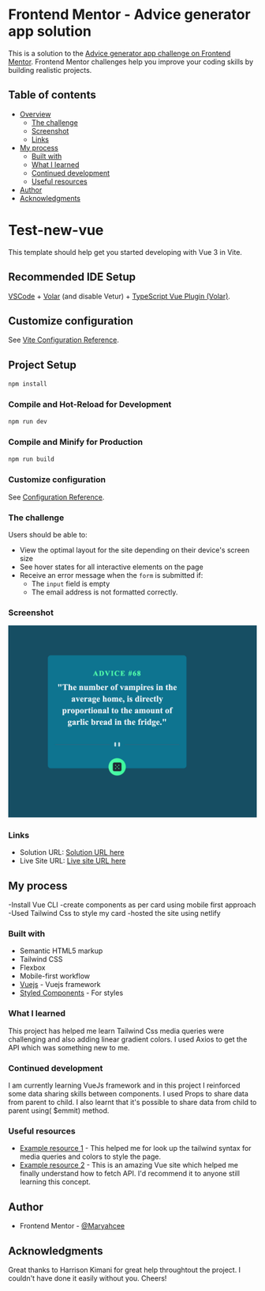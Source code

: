 # Frontend Mentor - Advice generator app solution

This is a solution to the [Advice generator app challenge on Frontend Mentor](https://www.frontendmentor.io/challenges/advice-generator-app-QdUG-13db). Frontend Mentor challenges help you improve your coding skills by building realistic projects.

## Table of contents

- [Overview](#overview)
  - [The challenge](#the-challenge)
  - [Screenshot](#screenshot)
  - [Links](#links)
- [My process](#my-process)
  - [Built with](#built-with)
  - [What I learned](#what-i-learned)
  - [Continued development](#continued-development)
  - [Useful resources](#useful-resources)
- [Author](#author)
- [Acknowledgments](#acknowledgments)

# Test-new-vue

This template should help get you started developing with Vue 3 in Vite.

## Recommended IDE Setup

[VSCode](https://code.visualstudio.com/) + [Volar](https://marketplace.visualstudio.com/items?itemName=johnsoncodehk.volar) (and disable Vetur) + [TypeScript Vue Plugin (Volar)](https://marketplace.visualstudio.com/items?itemName=johnsoncodehk.vscode-typescript-vue-plugin).

## Customize configuration

See [Vite Configuration Reference](https://vitejs.dev/config/).

## Project Setup

```sh
npm install
```

### Compile and Hot-Reload for Development

```sh
npm run dev
```

### Compile and Minify for Production

```sh
npm run build
```

### Customize configuration

See [Configuration Reference](https://cli.vuejs.org/config/).

### The challenge

Users should be able to:

- View the optimal layout for the site depending on their device's screen size
- See hover states for all interactive elements on the page
- Receive an error message when the `form` is submitted if:
  - The `input` field is empty
  - The email address is not formatted correctly.

### Screenshot

![](./src/assets/images/advice%20generator-screenshot.png)

### Links

- Solution URL: [Solution URL here](https://github.com/Maryahcee/advice-generator-application)
- Live Site URL: [Live site URL here](https://inspiring-turing-e0816d.netlify.app/)

## My process

-Install Vue CLI
-create components as per card using mobile first approach
-Used Tailwind Css to style my card
-hosted the site using netlify

### Built with

- Semantic HTML5 markup
- Tailwind CSS
- Flexbox
- Mobile-first workflow
- [Vuejs](https://vuejs.org/) - Vuejs framework
- [Styled Components](https://styled-components.com/) - For styles

### What I learned

This project has helped me learn Tailwind Css media queries were challenging and also adding linear gradient colors.
I used Axios to get the API which was something new to me.

### Continued development

I am currently learning VueJs framework and in this project I reinforced some data sharing skills between components.
I used Props to share data from parent to child. I also learnt that it's possible to share data from child to parent using( $emmit) method.

### Useful resources

- [Example resource 1](https://tailwindcss.com/) - This helped me for look up the tailwind syntax for media queries and colors to style the page.
- [Example resource 2](https://vuejs.org/api/ssr.html#server-side-rendering-api) - This is an amazing Vue site which helped me finally understand how to fetch API. I'd recommend it to anyone still learning this concept.

## Author

- Frontend Mentor - [@Maryahcee](https://www.frontendmentor.io/profile/Maryahcee)

## Acknowledgments

Great thanks to Harrison Kimani for great help throughtout the project. I couldn't have done it easily without you. Cheers!
